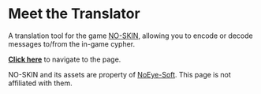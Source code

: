 # Meet the Translator
A translation tool for the game [NO-SKIN](https://noeye-soft.itch.io/no-skin), allowing you to encode or decode messages to/from the in-game cypher.

**[Click here](https://zimberzimber.github.io/meet-the-translator/)** to navigate to the page.

NO-SKIN and its assets are property of [NoEye-Soft](https://noeye-soft.itch.io/). This page is not affiliated with them.
